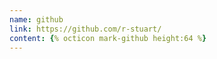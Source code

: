 ```yaml
---
name: github
link: https://github.com/r-stuart/
content: {% octicon mark-github height:64 %}
---
```

